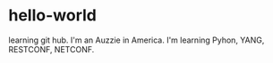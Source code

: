 # hello-world
learning git hub.
I'm an Auzzie in America. 
I'm learning Pyhon, YANG, RESTCONF, NETCONF.
